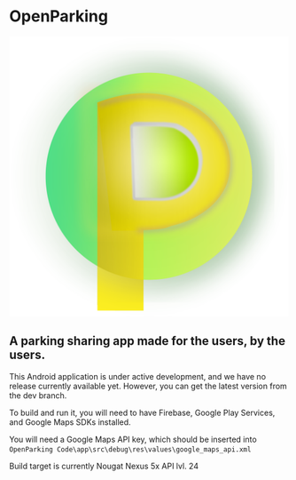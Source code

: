 # OpenParking
![OpenParking](openparkinglogo.png)
## A parking sharing app made for the users, by the users.

This Android application is under active development, and we have no release currently available yet. However, you can get the latest version from the dev branch.

To build and run it, you will need to have Firebase, Google Play Services, and Google Maps SDKs installed. 

You will need a Google Maps API key, which should be inserted into `OpenParking Code\app\src\debug\res\values\google_maps_api.xml`

Build target is currently Nougat Nexus 5x API lvl. 24
